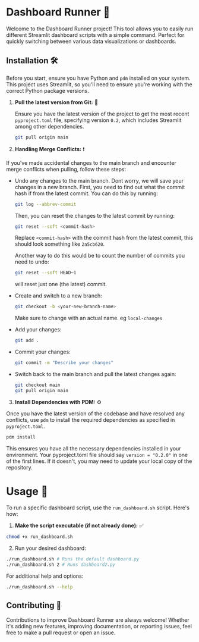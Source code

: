 # Dashboard Runner 🚀

Welcome to the Dashboard Runner project! This tool allows you to easily run different Streamlit dashboard scripts with a simple command. Perfect for quickly switching between various data visualizations or dashboards.

## Installation 🛠️

Before you start, ensure you have Python and `pdm` installed on your system. This project uses Streamlit, so you'll need to ensure you're working with the correct Python package versions.

1. **Pull the latest version from Git:** 🔄

   Ensure you have the latest version of the project to get the most recent `pyproject.toml` file, specifying version `0.2`, which includes Streamlit among other dependencies.

   ```bash
   git pull origin main
   ```

2. **Handling Merge Conflicts:** ❗

If you've made accidental changes to the main branch and encounter merge conflicts when pulling, follow these steps:

- Undo any changes to the main branch. Dont worry, we will save your changes in a new branch.
First, you need to find out what the commit hash if from the latest commit. You can do this by running:
  ```bash
  git log --abbrev-commit
  ```
  Then, you can reset the changes to the latest commit by running:
  ```bash
  git reset --soft <commit-hash>
  ```
  Replace `<commit-hash>` with the commit hash from the latest commit, this should look something like `2a5cb620`.

  Another way to do this would be to count the number of commits you need to undo:
  ```bash
  git reset --soft HEAD~1
  ```
  will reset just one (the latest) commit.

- Create and switch to a new branch:

  ```bash
  git checkout -b <your-new-branch-name>
    ```
  Make sure to change <your-new-branch-name> with an actual name. eg `local-changes`

- Add your changes:

  ```bash
  git add .
  ```

- Commit your changes:

  ```bash
  git commit -m "Describe your changes"
  ```

- Switch back to the main branch and pull the latest changes again:

  ```bash
  git checkout main
  git pull origin main
  ```

3. **Install Dependencies with PDM:** ⚙️

Once you have the latest version of the codebase and have resolved any conflicts, use `pdm` to install the required dependencies as specified in `pyproject.toml`.
```bash
pdm install
```
This ensures you have all the necessary dependencies installed in your environment.
Your pyproject.toml file should say `version = "0.2.0"` in one of the first lines. If it doesn't, you may need to update your local copy of the repository.

# Usage 🚴

To run a specific dashboard script, use the `run_dashboard.sh` script. Here's how:

1. **Make the script executable (if not already done):** ✅

```bash
chmod +x run_dashboard.sh
```

2. Run your desired dashboard:
```bash
./run_dashboard.sh # Runs the default dashboard.py
./run_dashboard.sh 2 # Runs dashboard2.py
```
For additional help and options:
```bash
./run_dashboard.sh --help
```

## Contributing 🤝

Contributions to improve Dashboard Runner are always welcome! Whether it's adding new features, improving documentation, or reporting issues, feel free to make a pull request or open an issue.